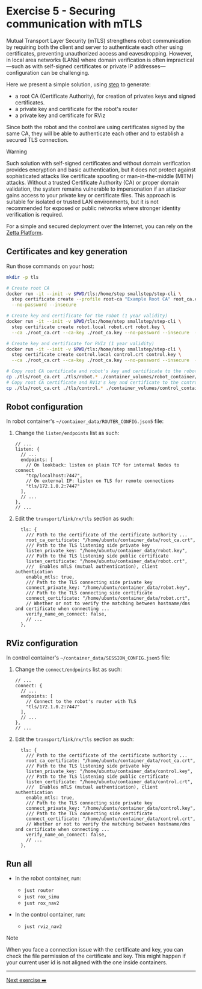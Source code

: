 # Exercise 5 - Securing communication with mTLS

Mutual Transport Layer Security (mTLS) strengthens robot communication by requiring both the client and server to authenticate each other using certificates, preventing unauthorized access and eavesdropping. However, in local area networks (LANs) where domain verification is often impractical—such as with self-signed certificates or private IP addresses—configuration can be challenging.

Here we present a simple solution, using [step](https://smallstep.com/docs/step-cli/basic-crypto-operations/) to generate:

* a root CA (Certificate Authority), for creation of privates keys and signed certificates.
* a private key and certificate for the robot's router
* a private key and certificate for RViz

Since both the robot and the control are using certificates signed by the same CA, they will be able to authenticate each other and to establish a secured TLS connection.

> [!Warning]
>
> Such solution with self-signed certificates and without domain verification provides encryption and basic authentication, but it does not protect against sophisticated attacks like certificate spoofing or man-in-the-middle (MITM) attacks. Without a trusted Certificate Authority (CA) or proper domain validation, the system remains vulnerable to impersonation if an attacker gains access to your private key or certificate files. This approach is suitable for isolated or trusted LAN environments, but it is not recommended for exposed or public networks where stronger identity verification is required.
>
> For a simple and secured deployment over the Internet, you can rely on the [Zetta Platform](https://www.zettascale.cloud/).

## Certificates and key generation

Run those commands on your host:

```bash
mkdir -p tls

# Create root CA
docker run -it --init -v $PWD/tls:/home/step smallstep/step-cli \
  step certificate create --profile root-ca "Example Root CA" root_ca.crt root_ca.key \
  --no-password --insecure

# Create key and certificate for the robot (1 year validity)
docker run -it --init -v $PWD/tls:/home/step smallstep/step-cli \
  step certificate create robot.local robot.crt robot.key \
  --ca ./root_ca.crt --ca-key ./root_ca.key --no-password --insecure  --not-after=8760h

# Create key and certificate for RVIz (1 year validity)
docker run -it --init -v $PWD/tls:/home/step smallstep/step-cli \
  step certificate create control.local control.crt control.key \
  --ca ./root_ca.crt --ca-key ./root_ca.key --no-password --insecure  --not-after=8760h

# Copy root CA certificate and robot's key and certificate to the robot container
cp ./tls/root_ca.crt ./tls/robot.* ./container_volumes/robot_container/
# Copy root CA certificate and RViz's key and certificate to the control container
cp ./tls/root_ca.crt ./tls/control.* ./container_volumes/control_container/
```

## Robot configuration

In robot container's `~/container_data/ROUTER_CONFIG.json5` file:

1. Change the `listen/endpoints` list as such:

    ```json5
    // ...
    listen: {
      // ...
      endpoints: [
        // On lookback: listen on plain TCP for internal Nodes to connect
        "tcp/localhost:7447",
        // On external IP: listen on TLS for remote connections
        "tls/172.1.0.2:7447"
      ],
      // ...
    },
    // ...
    ```

2. Edit the `transport/link/rx/tls` section as such:

    ```json5
      tls: {
        /// Path to the certificate of the certificate authority ...
        root_ca_certificate: "/home/ubuntu/container_data/root_ca.crt",
        /// Path to the TLS listening side private key
        listen_private_key: "/home/ubuntu/container_data/robot.key",
        /// Path to the TLS listening side public certificate
        listen_certificate: "/home/ubuntu/container_data/robot.crt",
        ///  Enables mTLS (mutual authentication), client authentication
        enable_mtls: true,
        /// Path to the TLS connecting side private key
        connect_private_key: "/home/ubuntu/container_data/robot.key",
        /// Path to the TLS connecting side certificate
        connect_certificate: "/home/ubuntu/container_data/robot.crt",
        // Whether or not to verify the matching between hostname/dns and certificate when connecting ...
        verify_name_on_connect: false,
        // ...
      },
    ```

## RViz configuration

In control container's `~/container_data/SESSION_CONFIG.json5` file:

1. Change the `connect/endpoints` list as such:

    ```json5
    // ...
    connect: {
      // ...
      endpoints: [
        // Connect to the robot's router with TLS
        "tls/172.1.0.2:7447"
      ],
      // ...
    },
    // ...
    ```

2. Edit the `transport/link/rx/tls` section as such:

    ```json5
      tls: {
        /// Path to the certificate of the certificate authority ...
        root_ca_certificate: "/home/ubuntu/container_data/root_ca.crt",
        /// Path to the TLS listening side private key
        listen_private_key: "/home/ubuntu/container_data/control.key",
        /// Path to the TLS listening side public certificate
        listen_certificate: "/home/ubuntu/container_data/control.crt",
        ///  Enables mTLS (mutual authentication), client authentication
        enable_mtls: true,
        /// Path to the TLS connecting side private key
        connect_private_key: "/home/ubuntu/container_data/control.key",
        /// Path to the TLS connecting side certificate
        connect_certificate: "/home/ubuntu/container_data/control.crt",
        // Whether or not to verify the matching between hostname/dns and certificate when connecting ...
        verify_name_on_connect: false,
        // ...
      },
    ```

## Run all

* In the robot container, run:

  * `just router`
  * `just rox_simu`
  * `just rox_nav2`

* In the control container, run:

  * `just rviz_nav2`

> [!NOTE]
> When you face a connection issue with the certificate and key, you can check the file permission of the certificate and key. This might happen if your current user id is not aligned with the one inside containers.

---
[Next exercise ➡️](ex-6.md)
